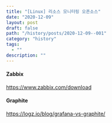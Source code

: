 ```yaml
---
title: "[Linux] 리소스 모니터링 오픈소스"
date: "2020-12-09"
layout: post
draft: false
path: "/history/posts/2020-12-09--001"
category: "history"
tags:
  - ""
description: ""
---
```


#### Zabbix
https://www.zabbix.com/download

#### Graphite
https://logz.io/blog/grafana-vs-graphite/
